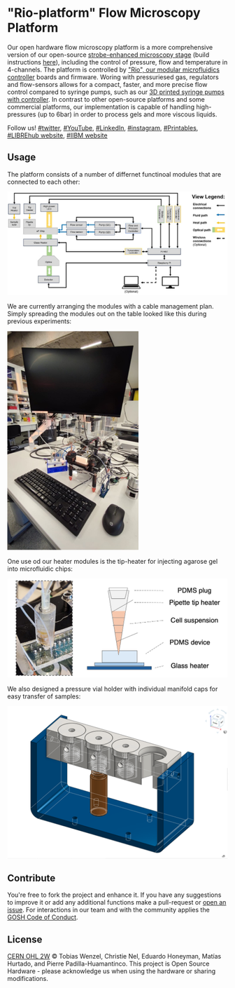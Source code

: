 # "Rio-platform" Flow Microscopy Platform
Our open hardware flow microscopy platform is a more comprehensive version of our open-source [strobe-enhanced microscopy stage](https://github.com/wenzel-lab/strobe-enhanced-microscopy-stage) (build instructions [here](https://wenzel-lab.github.io/strobe-enhanced-microscopy-stage/)), including the control of pressure, flow and temperature in 4-channels. The platform is controlled by ["Rio", our modular microfluidics controller](https://github.com/wenzel-lab/modular-microfluidics-workstation-controller) boards and firmware. Woring with pressuriesed gas, regulators and flow-sensors allows for a compact, faster, and more precise flow control compared to syringe pumps, such as our [3D printed syringe pumps with controller](https://github.com/wenzel-lab/syringe-pumps-and-controller). In contrast to other open-source platforms and some commercial platforms, our implementation is capable of handling high-pressures (up to 6bar) in order to process gels and more viscous liquids.

Follow us! [#twitter](https://twitter.com/WenzelLab), [#YouTube](https://www.youtube.com/@librehub), [#LinkedIn](https://www.linkedin.com/company/92802424), [#instagram](https://www.instagram.com/wenzellab/), [#Printables](https://www.printables.com/@WenzelLab), [#LIBREhub website](https://librehub.github.io), [#IIBM website](https://ingenieriabiologicaymedica.uc.cl/en/people/faculty/821-tobias-wenzel)

## Usage

The platform consists of a number of differnet functinoal modules that are connected to each other:
<p align="left">
<img src="./images/flow-platform-diagram.jpg" width="600">
</p>

We are currently arranging the modules with a cable management plan. Simply spreading the modules out on the table looked like this during previous experiments:
<p align="left">
<img src="./images/flow-platform.jpg" width="300">
</p>

One use od our heater modules is the tip-heater for injecting agarose gel into microfluidic chips:
<p align="left">
<img src="./images/tip-heater.jpg" width="600">
</p>

We also designed a pressure vial holder with individual manifold caps for easy transfer of samples:
<p align="left">
<img src="./images/4-cap-mainfold_w_hidden_edges.png" width="600">
</p>

## Contribute

You're free to fork the project and enhance it. If you have any suggestions to improve it or add any additional functions make a pull-request or [open an issue](https://github.com/wenzel-lab/flow-microscopy-platform/issues/new).
For interactions in our team and with the community applies the [GOSH Code of Conduct](https://openhardware.science/gosh-2017/gosh-code-of-conduct/).

## License

[CERN OHL 2W](LICENSE) © Tobias Wenzel, Christie Nel, Eduardo Honeyman, Matías Hurtado, and Pierre Padilla-Huamantinco. This project is Open Source Hardware - please acknowledge us when using the hardware or sharing modifications.
